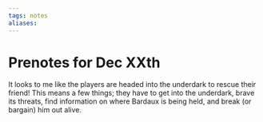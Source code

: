 ```yaml
---
tags: notes
aliases:
---
```


# Prenotes for Dec XXth
It looks to me like the players are headed into the underdark to rescue their friend! This means a few things; they have to get into the underdark, brave its threats, find information on where Bardaux is being held, and break (or bargain) him out alive.